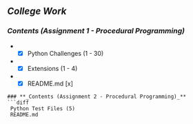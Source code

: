 
## **_College Work_**

### **_Contents (Assignment 1 - Procedural Programming)_**

* -[x] Python Challenges (1 - 30)
* -[x] Extensions (1 - 4)
* -[x] README.md [x]
```
### **_Contents (Assignment 2 - Procedural Programming)_**
```diff
 Python Test Files (5)
 README.md
```

